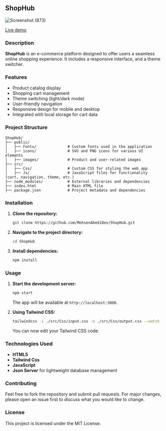 ## ShopHub

![Screenshot (873)](https://github.com/user-attachments/assets/3302bf6c-3ac7-4b34-a2a5-ff6ea96fca85)

[Live demo](https://mohsenabedidev.github.io/ShopHub/)

### Description

**ShopHub** is an e-commerce platform designed to offer users a seamless online shopping experience. It includes a responsive interface, and a theme switcher.

### Features

- Product catalog display
- Shopping cart management
- Theme switching (light/dark mode)
- User-friendly navigation
- Responsive design for mobile and desktop
- Integrated with local storage for cart data

### Project Structure

```
ShopHub/
├── public/
│   ├── Fonts/              # Custom fonts used in the application
│   ├── icons/              # SVG and PNG icons for various UI elements
│   ├── images/             # Product and user-related images
├── src/
│   ├── Css/                # Custom CSS for styling the web app
│   ├── Js/                 # JavaScript files for functionality (cart, navigation, theme, etc.)
├── node_modules/           # External libraries and dependencies
├── index.html              # Main HTML file
├── package.json            # Project metadata and dependencies
```

### Installation

1. **Clone the repository:**
   ```bash
   git clone https://github.com/MohsenAbediDev/ShopHub.git
   ```
2. **Navigate to the project directory:**
   ```bash
   cd ShopHub
   ```
3. **Install dependencies:**
   ```bash
   npm install
   ```

### Usage

1. **Start the development server:**

   ```bash
   npm start
   ```

   The app will be available at `http://localhost:3000`.

2. **Using Tailwind CSS:**
   ```bash
   tailwindcss -i ./src/Css/input.css -o ./src/Css/output.css --watch
   ```
   You can now edit your Tailwind CSS code.

### Technologies Used

- **HTML5**
- **Tailwind Css**
- **JavaScript**
- **Json Server** for lightweight database management

### Contributing

Feel free to fork the repository and submit pull requests. For major changes, please open an issue first to discuss what you would like to change.

### License

This project is licensed under the MIT License.

